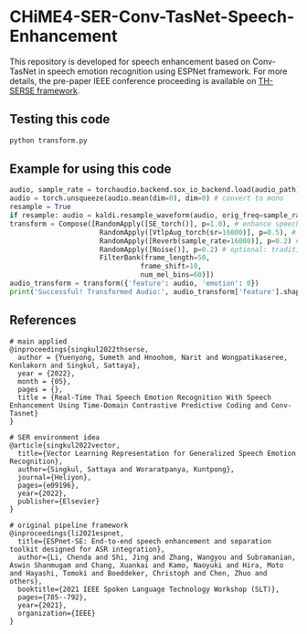 # CHiME4-SER-Conv-TasNet-Speech-Enhancement
This repository is developed for speech enhancement based on Conv-TasNet in speech emotion recognition using ESPNet framework.
For more details, the pre-paper IEEE conference proceeding is available on [TH-SERSE framework](https://www.researchgate.net/publication/360997197_Real-Time_Thai_Speech_Emotion_Recognition_With_Speech_Enhancement_Using_Time-Domain_Contrastive_Predictive_Coding_and_Conv-Tasnet).

## Testing this code
```python
python transform.py
```

## Example for using this code
```python
audio, sample_rate = torchaudio.backend.sox_io_backend.load(audio_path)
audio = torch.unsqueeze(audio.mean(dim=0), dim=0) # convert to mono
resample = True
if resample: audio = kaldi.resample_waveform(audio, orig_freq=sample_rate, new_freq=16000)
transform = Compose([RandomApply([SE_torch()], p=1.0), # enhance speech quality by reduce unnecessary information
                      RandomApply([VtlpAug_torch(sr=16000)], p=0.5), # simulate new speaker information by new vocal tract style
                      RandomApply([Reverb(sample_rate=16000)], p=0.2) # optional: traditional environment augmentation
                      RandomApply([Noise()], p=0.2) # optional: traditional environment augmentation
                      FilterBank(frame_length=50,
                                frame_shift=10,
                                num_mel_bins=60)])
audio_transform = transform({'feature': audio, 'emotion': 0})
print('Successful! Transformed Audio:', audio_transform['feature'].shape)
```

## References
```
# main applied
@inproceedings{singkul2022thserse,
  author = {Yuenyong, Sumeth and Hnoohom, Narit and Wongpatikaseree, Konlakorn and Singkul, Sattaya},
  year = {2022},
  month = {05},
  pages = {},
  title = {Real-Time Thai Speech Emotion Recognition With Speech Enhancement Using Time-Domain Contrastive Predictive Coding and Conv-Tasnet}
}

# SER environment idea
@article{singkul2022vector,
  title={Vector Learning Representation for Generalized Speech Emotion Recognition},
  author={Singkul, Sattaya and Woraratpanya, Kuntpong},
  journal={Heliyon},
  pages={e09196},
  year={2022},
  publisher={Elsevier}
}

# original pipeline framework
@inproceedings{li2021espnet,
  title={ESPnet-SE: End-to-end speech enhancement and separation toolkit designed for ASR integration},
  author={Li, Chenda and Shi, Jing and Zhang, Wangyou and Subramanian, Aswin Shanmugam and Chang, Xuankai and Kamo, Naoyuki and Hira, Moto and Hayashi, Tomoki and Boeddeker, Christoph and Chen, Zhuo and others},
  booktitle={2021 IEEE Spoken Language Technology Workshop (SLT)},
  pages={785--792},
  year={2021},
  organization={IEEE}
}
```
